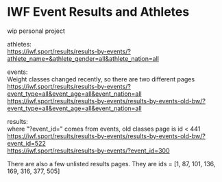 # IWF Event Results and Athletes
wip personal project

athletes:  
https://iwf.sport/results/results-by-events/?athlete_name=&athlete_gender=all&athlete_nation=all

events:  
Weight classes changed recently, so there are two different pages  
https://iwf.sport/results/results-by-events/?event_type=all&event_age=all&event_nation=all  
https://iwf.sport/results/results-by-events/results-by-events-old-bw/?event_type=all&event_age=all&event_nation=all

results:  
where "?event_id=" comes from events, old classes page is id < 441  
https://iwf.sport/results/results-by-events/results-by-events-old-bw/?event_id=522  
https://iwf.sport/results/results-by-events/?event_id=300

There are also a few unlisted results pages. They are ids = [1, 87, 101, 136, 169, 316, 377, 505]
